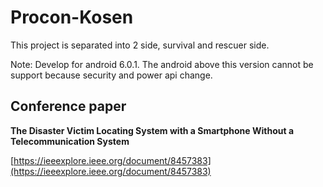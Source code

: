 # Procon-Kosen

This project is separated into 2 side, survival and rescuer side. 

Note: Develop for android 6.0.1. The android above this version cannot be support because security and power api change.



## Conference paper

**The Disaster Victim Locating System with a Smartphone Without a Telecommunication System**

[https://ieeexplore.ieee.org/document/8457383](https://ieeexplore.ieee.org/document/8457383)